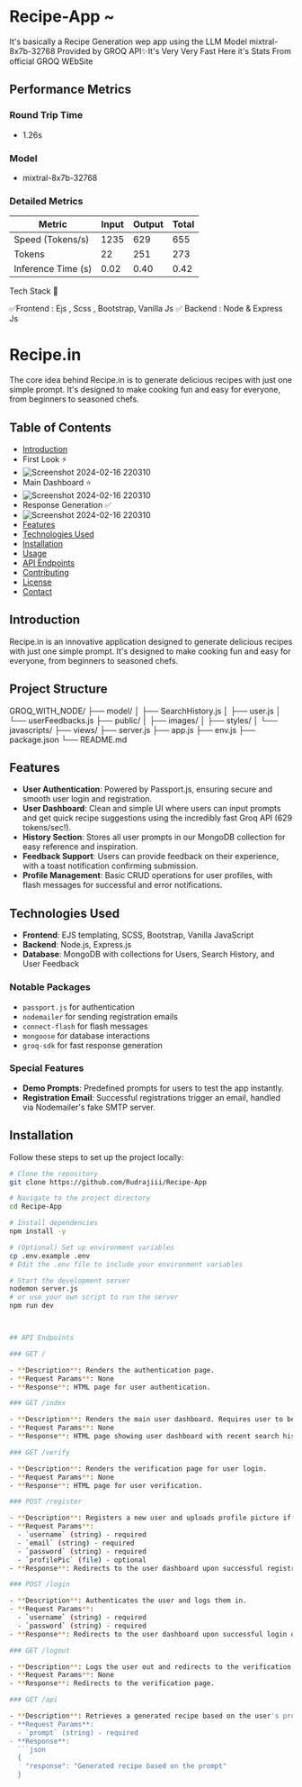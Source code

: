 # Recipe-App ~

It's basically a Recipe Generation wep app using the LLM Model mixtral-8x7b-32768
Provided by GROQ API✨It's Very Very Fast
Here it's Stats From official GROQ WEbSite

## Performance Metrics

### Round Trip Time
- 1.26s

### Model
- mixtral-8x7b-32768

### Detailed Metrics

| Metric               | Input | Output | Total |
|----------------------|-------|--------|-------|
| Speed (Tokens/s)     | 1235  | 629    | 655   |
| Tokens               | 22    | 251    | 273   |
| Inference Time (s)   | 0.02  | 0.40   | 0.42  |


Tech Stack 👀 

✅Frontend : Ejs , Scss , Bootstrap, Vanilla Js 
✅ Backend : Node & Express Js

# Recipe.in

The core idea behind Recipe.in is to generate delicious recipes with just one simple prompt. It's designed to make cooking fun and easy for everyone, from beginners to seasoned chefs.

## Table of Contents

- [Introduction](#introduction)
- First Look ⚡
- ![Screenshot 2024-02-16 220310](https://github.com/Rudrajiii/Recipe-App/blob/main/public/images/uploads/Screenshot%202024-10-10%20173042.png?raw=true)
- Main Dashboard ⭐
- ![Screenshot 2024-02-16 220310](https://github.com/Rudrajiii/Recipe-App/blob/main/public/images/uploads/WhatsApp%20Image%202024-05-28%20at%2010.09.36_b46febd5.jpg?raw=true)
- Response Generation ✅
- ![Screenshot 2024-02-16 220310](https://github.com/Rudrajiii/Recipe-App/blob/main/public/images/uploads/WhatsApp%20Image%202024-05-28%20at%2010.09.36_796b9fcf.jpg?raw=true)
- [Features](#features)
- [Technologies Used](#technologies-used)
- [Installation](#installation)
- [Usage](#usage)
- [API Endpoints](#api-endpoints)
- [Contributing](#contributing)
- [License](#license)
- [Contact](#contact)

## Introduction

Recipe.in is an innovative application designed to generate delicious recipes with just one simple prompt. It's designed to make cooking fun and easy for everyone, from beginners to seasoned chefs.

## Project Structure

GROQ_WITH_NODE/
├── model/
│ ├── SearchHistory.js
│ ├── user.js
│ └── userFeedbacks.js
├── public/
│ ├── images/
│ ├── styles/
│ └── javascripts/
├── views/
├── server.js
├── app.js
├── env.js
├── package.json
└── README.md



## Features

- **User Authentication**: Powered by Passport.js, ensuring secure and smooth user login and registration.
- **User Dashboard**: Clean and simple UI where users can input prompts and get quick recipe suggestions using the incredibly fast Groq API (629 tokens/sec!).
- **History Section**: Stores all user prompts in our MongoDB collection for easy reference and inspiration.
- **Feedback Support**: Users can provide feedback on their experience, with a toast notification confirming submission.
- **Profile Management**: Basic CRUD operations for user profiles, with flash messages for successful and error notifications.

## Technologies Used

- **Frontend**: EJS templating, SCSS, Bootstrap, Vanilla JavaScript
- **Backend**: Node.js, Express.js
- **Database**: MongoDB with collections for Users, Search History, and User Feedback

### Notable Packages

- `passport.js` for authentication
- `nodemailer` for sending registration emails
- `connect-flash` for flash messages
- `mongoose` for database interactions
- `groq-sdk` for fast response generation

### Special Features

- **Demo Prompts**: Predefined prompts for users to test the app instantly.
- **Registration Email**: Successful registrations trigger an email, handled via Nodemailer's fake SMTP server.

## Installation

Follow these steps to set up the project locally:

```bash
# Clone the repository
git clone https://github.com/Rudrajiii/Recipe-App

# Navigate to the project directory
cd Recipe-App

# Install dependencies
npm install -y

# (Optional) Set up environment variables
cp .env.example .env
# Edit the .env file to include your environment variables

# Start the development server
nodemon server.js
# or use your own script to run the server
npm run dev



## API Endpoints

### GET /

- **Description**: Renders the authentication page.
- **Request Params**: None
- **Response**: HTML page for user authentication.

### GET /index

- **Description**: Renders the main user dashboard. Requires user to be logged in.
- **Request Params**: None
- **Response**: HTML page showing user dashboard with recent search history and profile information.

### GET /verify

- **Description**: Renders the verification page for user login.
- **Request Params**: None
- **Response**: HTML page for user verification.

### POST /register

- **Description**: Registers a new user and uploads profile picture if provided.
- **Request Params**:
  - `username` (string) - required
  - `email` (string) - required
  - `password` (string) - required
  - `profilePic` (file) - optional
- **Response**: Redirects to the user dashboard upon successful registration.

### POST /login

- **Description**: Authenticates the user and logs them in.
- **Request Params**:
  - `username` (string) - required
  - `password` (string) - required
- **Response**: Redirects to the user dashboard upon successful login or to the verification page upon failure.

### GET /logout

- **Description**: Logs the user out and redirects to the verification page.
- **Request Params**: None
- **Response**: Redirects to the verification page.

### GET /api

- **Description**: Retrieves a generated recipe based on the user's prompt.
- **Request Params**: 
  - `prompt` (string) - required
- **Response**:
  ```json
  {
    "response": "Generated recipe based on the prompt"
  }
